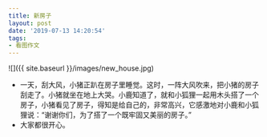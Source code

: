 ```yaml
---
title: 新房子
layout: post
date: '2019-07-13 14:20:54'
tags:
- 看图作文
---
```


![]({{ site.baseurl }}/images/new_house.jpg)
* 一天，刮大风，小猪正趴在房子里睡觉。这时，一阵大风吹来，把小猪的房子刮走了。小猪就坐在地上大哭。小鹿知道了，就和小狐狸一起用木头搭了一个房子，小猪看见了房子，得知是给自己的，非常高兴，它感激地对小鹿和小狐狸说：“谢谢你们，为了搭了一个既牢固又美丽的房子。”
* 大家都很开心。
